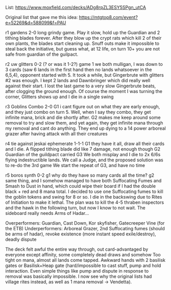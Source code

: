 List: https://www.moxfield.com/decks/ADg8rpZL3ESY5SPgn_utCA

Original list that gave me this idea: https://mtgtop8.com/event?e=52269&d=588099&f=PAU

r1 gardens 2-0
long grindy game. Play it slow, hold up the Guardian and 2 tithing blades forever.
After they blow up the crypt rats which kill 2 of their own plants, the blades start cleaning up.
Snuff outs make it impossible to steal back the initiative, but guess what, at 12 life, on turn 10+ you are not safe from guardian of the guilpact.

r2 uw glitters 0-2 (? or was it 1-2?)
game 1 we both mulligan, I was down to 3 cards (saw 6 lands in the first hand then no lands whatsoever in the 6,5,4), opponent started with 5.
It took a while, but Gingerbrute with glitters #2 was enough. I kept 2 lands and Dawnbringer which did really well against their start.
I lost the last game to a very slow Gingerbrute beats, after clogging the ground enough. Of course the moment I was turning the corner, Glitters shows up and I die in a single swing

r3 Goblins Combo 2-0
G1 i cant figure out on what they are early enough, and they just combo on turn 5. Well, when I say they combo, they get infinite mana, brick and die shortly after.
G2 makes me keep around some removal to try and slow them, and yet again, they get infinite mana through my removal and cant do anything. 
They end up dying to a 14 power arboreal grazer after having attack with all their creatures

r4 tie against jeskai ephemerate 1-1-1
G1 they have it all, draw all their cards and I die. A flipped tithing blade did like 7 damage, not enough though
G2 Guardian of the guildpact carried
G3 We both misplay and I die to 2x 6/6s flying indestructible lands. We call a Judge, and the proposed solution was to re-do the 3rd game
We start the repeat of G3, and have no time

r5 boros synth 0-2
g1 why do they have so many cards all the time?
g2 same thing, and I somehow managed to have both Suffocating Fumes and Smash to Dust in hand, which could wipe their board if I had the double black + red and 8 mana total.
I decided to use one Suffocating fumes to kill the goblin tokens and swing for 8 or so.
I die in the backswing due to Rites of Initiation to make it lethal. The plan was to kill the 4-5 thraben inspectors and the hawk in the following turn, but now I know to not wait. The sideboard really needs Arms of Hadar...

Overperformers: Guardian, Cast Down, Kor skyfisher, Gatecreeper Vine (for the ETB)
Underperformers: Arboreal Grazer, 2nd Suffocating fumes (should be arms of hadar), revoke existence (more instant speed exile/destroy), deadly dispute

The deck felt awful the entire way through, out card-advantaged by everyone except affinity, some completely dead draws and somehow Too tight on mana, almost all lands come tapped.
 Awkward hands with 2 basilisk gates or Basilisk+Heap gate (hard/impossible to cast stuff, pump and hold interaction. Even simple things like pump and dispute in response to removal was basically impossible. I now see why the original lists had village rites instead, as well as 1 mana removal -> Vendetta). 


